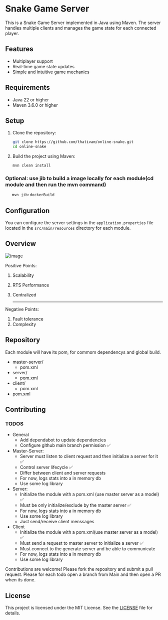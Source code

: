 # Snake Game Server

This is a Snake Game Server implemented in Java using Maven. The server handles multiple clients and manages the game state for each connected player.

## Features

- Multiplayer support
- Real-time game state updates
- Simple and intuitive game mechanics

## Requirements

- Java 22 or higher
- Maven 3.6.0 or higher

## Setup

1. Clone the repository:

   ```sh
   git clone https://github.com/thativam/online-snake.git
   cd online-snake
   ```

2. Build the project using Maven:

   ```sh
   mvn clean install
   ```

### Optional: use jib to build a image locally for each module(cd module and then run the mvn command)
```sh
   mvn jib:dockerBuild
```

## Configuration

You can configure the server settings in the `application.properties` file located in the `src/main/resources` directory for each module.



## Overview
![image](https://github.com/user-attachments/assets/318b5d09-b126-43d0-9b47-56f71508de39)

Positive Points:
1. Scalability
2. RTS Performance
3. Centralized
   
   ---

Negative Points:
1. Fault tolerance
2. Complexity
     
## Repository
Each module will have its pom, for commom dependencys and global build.
- master-server/
     - pom.xml
- server/
     - pom.xml
- client/
     - pom.xml
- pom.xml

## Contributing

### TODOS
- General
   - Add dependabot to update dependencies
   - Configure github main branch permission ✅
- Master-Server:
   - Server must listen to client request and then initialize a server for it ✅
   - Control server lifecycle ✅
   - Differ between client and server requests 
   - For now, logs stats into a in memory db
   - Use some log library
- Server:
   - Initialize the module with a pom.xml (use master server as a model) ✅
   - Must be only initialize/exclude by the master server ✅
   - For now, logs stats into a in memory db
   - Use some log library
   - Just send/receive client menssages
- Client
   - Initialize the module with a pom.xml(use master server as a model) ✅
   - Must send a request to master server to initialize a server ✅
   - Must connect to the generate server and be able to communicate
   - For now, logs stats into a in memory db
   - Use some log library

Contributions are welcome! Please fork the repository and submit a pull request.
Please for each todo open a branch from Main and then open a PR when its done.
## License

This project is licensed under the MIT License. See the [LICENSE](LICENSE) file for details.

